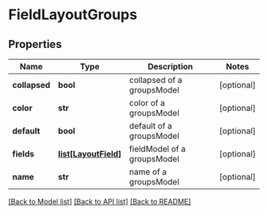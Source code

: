 # FieldLayoutGroups

## Properties
Name | Type | Description | Notes
------------ | ------------- | ------------- | -------------
**collapsed** | **bool** | collapsed of a groupsModel | [optional] 
**color** | **str** | color of a groupsModel | [optional] 
**default** | **bool** | default of a groupsModel | [optional] 
**fields** | [**list[LayoutField]**](LayoutField.md) | fieldModel of a groupsModel | [optional] 
**name** | **str** | name of a groupsModel | [optional] 

[[Back to Model list]](../README.md#documentation-for-models) [[Back to API list]](../README.md#documentation-for-api-endpoints) [[Back to README]](../README.md)

